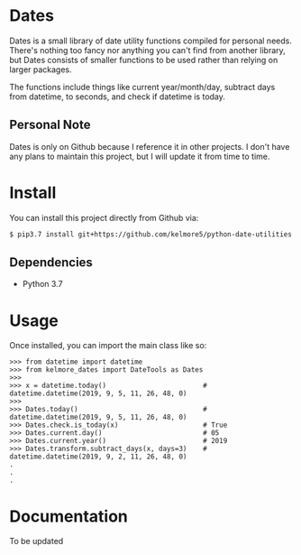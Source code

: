 # Dates

Dates is a small library of date utility functions compiled for personal needs. There's 
nothing too fancy nor anything you can't find from another library, but Dates consists of
smaller functions to be used rather than relying on larger packages.

The functions include things like current year/month/day, subtract days from datetime, to seconds,
and check if datetime is today.

## Personal Note

Dates is only on Github because I reference it in other projects. I don't have any plans 
to maintain this project, but I will update it from time to time. 

# Install

You can install this project directly from Github via:

```bash
$ pip3.7 install git+https://github.com/kelmore5/python-date-utilities.git
```

## Dependencies

- Python 3.7

# Usage

Once installed, you can import the main class like so:

    >>> from datetime import datetime
    >>> from kelmore_dates import DateTools as Dates
    >>>
    >>> x = datetime.today()                        # datetime.datetime(2019, 9, 5, 11, 26, 48, 0)
    >>>
    >>> Dates.today()                               # datetime.datetime(2019, 9, 5, 11, 26, 48, 0)
    >>> Dates.check.is_today(x)                     # True
    >>> Dates.current.day()                         # 05
    >>> Dates.current.year()                        # 2019
    >>> Dates.transform.subtract_days(x, days=3)    # datetime.datetime(2019, 9, 2, 11, 26, 48, 0)
    .
    .
    .

# Documentation

To be updated
